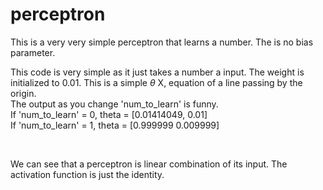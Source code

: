 # perceptron
This is a very very simple perceptron that learns a number. The is no bias parameter.

This code is very simple as it just takes a number a input. The weight is initialized to 0.01. This is a simple $\theta$ X, equation of a line passing by the origin.
<br />
The output as you change 'num_to_learn' is funny. <br />
If 'num_to_learn' = 0, theta = [0.01414049, 0.01]<br />
If 'num_to_learn' = 1, theta = [0.999999 0.009999] 

<br />

We can see that a perceptron is linear combination of its input. The activation function is just the identity.
